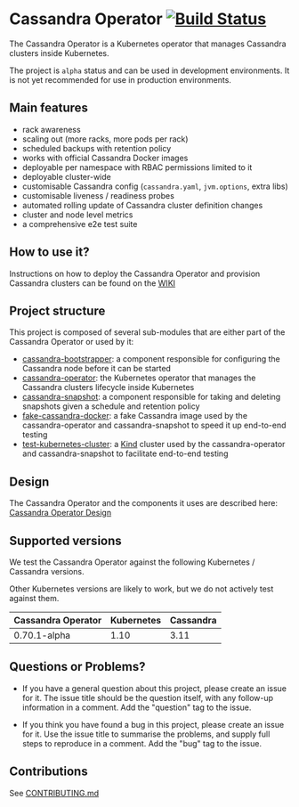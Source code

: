 # Cassandra Operator [![Build Status](https://travis-ci.com/sky-uk/cassandra-operator.svg?branch=master)](https://travis-ci.com/sky-uk/cassandra-operator)

The Cassandra Operator is a Kubernetes operator that manages Cassandra clusters inside Kubernetes.

The project is `alpha` status and can be used in development environments.
It is not yet recommended for use in production environments.

## Main features

* rack awareness
* scaling out (more racks, more pods per rack)
* scheduled backups with retention policy
* works with official Cassandra Docker images
* deployable per namespace with RBAC permissions limited to it
* deployable cluster-wide
* customisable Cassandra config (`cassandra.yaml`, `jvm.options`, extra libs)
* customisable liveness / readiness probes
* automated rolling update of Cassandra cluster definition changes 
* cluster and node level metrics
* a comprehensive e2e test suite

## How to use it?

Instructions on how to deploy the Cassandra Operator and provision Cassandra clusters can be found on the [WIKI](https://github.com/sky-uk/cassandra-operator/wiki)  

## Project structure

This project is composed of several sub-modules that are either part of the Cassandra Operator or used by it:
- [cassandra-bootstrapper](cassandra-bootstrapper/README.md): a component responsible for configuring the Cassandra node before it can be started
- [cassandra-operator](cassandra-operator/README.md): the Kubernetes operator that manages the Cassandra clusters lifecycle inside Kubernetes
- [cassandra-snapshot](cassandra-snapshot/README.md): a component responsible for taking and deleting snapshots given a schedule and retention policy
- [fake-cassandra-docker](fake-cassandra-docker/README.md): a fake Cassandra image used by the cassandra-operator and cassandra-snapshot to speed it up end-to-end testing
- [test-kubernetes-cluster](test-kubernetes-cluster/README.md): a [Kind](https://kind.sigs.k8s.io/) cluster used by the cassandra-operator and cassandra-snapshot to facilitate end-to-end testing

## Design

The Cassandra Operator and the components it uses are described here: [Cassandra Operator Design](design/cassandra-operator-design.md) 

## Supported versions

We test the Cassandra Operator against the following Kubernetes / Cassandra versions.

Other Kubernetes versions are likely to work, but we do not actively test against them.

Cassandra Operator | Kubernetes | Cassandra
--- | --- | ---
0.70.1-alpha | 1.10 | 3.11

## Questions or Problems?

- If you have a general question about this project, please create an issue for it. The issue title should be the
  question itself, with any follow-up information in a comment. Add the "question" tag to the issue.

- If you think you have found a bug in this project, please create an issue for it. Use the issue title to summarise
  the problems, and supply full steps to reproduce in a comment. Add the "bug" tag to the issue.

## Contributions

See [CONTRIBUTING.md](CONTRIBUTING.md)
